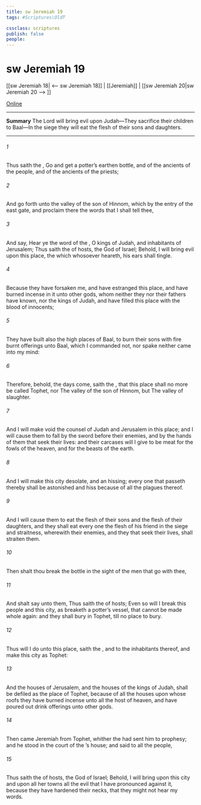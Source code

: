 ```yaml
---
title: sw Jeremiah 19
tags: #Scriptures\OldT

cssclass: scriptures
publish: false
people:
---
```


# sw Jeremiah 19
[[sw Jeremiah 18| <-- sw Jeremiah 18]] | [[Jeremiah]] | [[sw Jeremiah 20|sw Jeremiah 20 --> ]]

[Online](https://churchofjesuschrist.org/study/scriptures/ot/jer/19?lang=eng)

---
__Summary__
The Lord will bring evil upon Judah—They sacrifice their children to Baal—In the siege they will eat the flesh of their sons and daughters.

---
###### 1 
Thus saith the , Go and get a potter’s earthen bottle, and  of the ancients of the people, and of the ancients of the priests;

###### 2 
And go forth unto the valley of the son of Hinnom, which  by the entry of the east gate, and proclaim there the words that I shall tell thee,

###### 3 
And say, Hear ye the word of the , O kings of Judah, and inhabitants of Jerusalem; Thus saith the  of hosts, the God of Israel; Behold, I will bring evil upon this place, the which whosoever heareth, his ears shall tingle.

###### 4 
Because they have forsaken me, and have estranged this place, and have burned incense in it unto other gods, whom neither they nor their fathers have known, nor the kings of Judah, and have filled this place with the blood of innocents;

###### 5 
They have built also the high places of Baal, to burn their sons with fire  burnt offerings unto Baal, which I commanded not, nor spake  neither came  into my mind:

###### 6 
Therefore, behold, the days come, saith the , that this place shall no more be called Tophet, nor The valley of the son of Hinnom, but The valley of slaughter.

###### 7 
And I will make void the counsel of Judah and Jerusalem in this place; and I will cause them to fall by the sword before their enemies, and by the hands of them that seek their lives: and their carcases will I give to be meat for the fowls of the heaven, and for the beasts of the earth.

###### 8 
And I will make this city desolate, and an hissing; every one that passeth thereby shall be astonished and hiss because of all the plagues thereof.

###### 9 
And I will cause them to eat the flesh of their sons and the flesh of their daughters, and they shall eat every one the flesh of his friend in the siege and straitness, wherewith their enemies, and they that seek their lives, shall straiten them.

###### 10 
Then shalt thou break the bottle in the sight of the men that go with thee,

###### 11 
And shalt say unto them, Thus saith the  of hosts; Even so will I break this people and this city, as  breaketh a potter’s vessel, that cannot be made whole again: and they shall bury  in Tophet, till  no place to bury.

###### 12 
Thus will I do unto this place, saith the , and to the inhabitants thereof, and  make this city as Tophet:

###### 13 
And the houses of Jerusalem, and the houses of the kings of Judah, shall be defiled as the place of Tophet, because of all the houses upon whose roofs they have burned incense unto all the host of heaven, and have poured out drink offerings unto other gods.

###### 14 
Then came Jeremiah from Tophet, whither the  had sent him to prophesy; and he stood in the court of the ’s house; and said to all the people,

###### 15 
Thus saith the  of hosts, the God of Israel; Behold, I will bring upon this city and upon all her towns all the evil that I have pronounced against it, because they have hardened their necks, that they might not hear my words.

